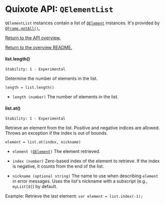 # Quixote API: `QElementList`

`QElementList` instances contain a list of [`QElement`](QElement.md) instances. It's provided by [`QFrame.getAll()`.](QFrame.md)

[Return to the API overview.](api.md)

[Return to the overview README.](../README.md)


#### list.length()

```
Stability: 1 - Experimental
```

Determine the number of elements in the list.

`length = list.length()`

* `length (number)` The number of elements in the list.


#### list.at()

```
Stability: 1 - Experimental
```

Retrieve an element from the list. Positive and negative indices are allowed. Throws an exception if the index is out of bounds.

`element = list.at(index, nickname)`

* `element (`[`QElement`](QElement.md)`)` The element retrieved.

* `index (number)` Zero-based index of the element to retrieve. If the index is negative, it counts from the end of the list.

* `nickname (optional string)` The name to use when describing `element` in error messages. Uses the list's nickname with a subscript (e.g., `myList[0]`) by default.

Example: Retrieve the last element: `var element = list.index(-1);`
